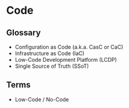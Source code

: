 # Code

## Glossary

- Configuration as Code (a.k.a. CasC or CaC)
- Infrastructure as Code (IaC)
- Low-Code Development Platform (LCDP)
- Single Source of Truth (SSoT)

<!--
Management Personnel Plan (MPP)
-->

## Terms

- Low-Code / No-Code
